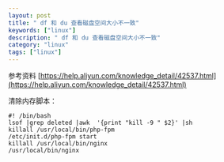 ```yaml
---
layout: post
title: " df 和 du 查看磁盘空间大小不一致"
keywords: ["linux"]
description: " df 和 du 查看磁盘空间大小不一致"
category: "linux"
tags: ["linux"]
---
```


参考资料
[https://help.aliyun.com/knowledge_detail/42537.html](https://help.aliyun.com/knowledge_detail/42537.html)

清除内存脚本：
```
#! /bin/bash
lsof |grep deleted |awk  '{print "kill -9 " $2}' |sh
killall /usr/local/bin/php-fpm
/etc/init.d/php-fpm start
killall /usr/local/bin/nginx
/usr/local/bin/nginx
```